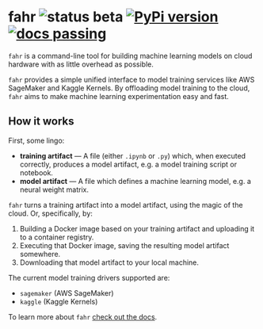 # fahr ![status beta](https://img.shields.io/badge/status-beta-yellow.svg?style=flat-square) [![PyPi version](https://img.shields.io/pypi/v/fahr.svg?style=flat-square)](https://pypi.python.org/pypi/fahr/) [![docs passing](https://img.shields.io/badge/docs-passing-green.svg?style=flat-square)](https://residentmario.github.io/fahr/index.html)

`fahr` is a command-line tool for building machine learning models on
cloud hardware with as little overhead as possible.

`fahr` provides a simple unified interface to model training services like AWS SageMaker and Kaggle Kernels. By offloading model training to the cloud, `fahr` aims to make machine learning experimentation easy and fast.

## How it works

First, some lingo:

* **training artifact** &mdash; A file (either `.ipynb` or `.py`) which, when executed correctly, produces a model artifact, e.g. a model training script or notebook.
* **model artifact** &mdash; A file which defines a machine learning model, e.g. a neural weight matrix.

`fahr` turns a training artifact into a model artifact, using the magic of the cloud. Or, specifically, by:

1. Building a Docker image based on your training artifact and uploading it to a container registry.
2. Executing that Docker image, saving the resulting model artifact somewhere.
3. Downloading that model artifact to your local machine.

The current model training drivers supported are:

* `sagemaker` (AWS SageMaker)
* `kaggle` (Kaggle Kernels)

To learn more about `fahr` [check out the docs](https://residentmario.github.io/fahr/index.html).
